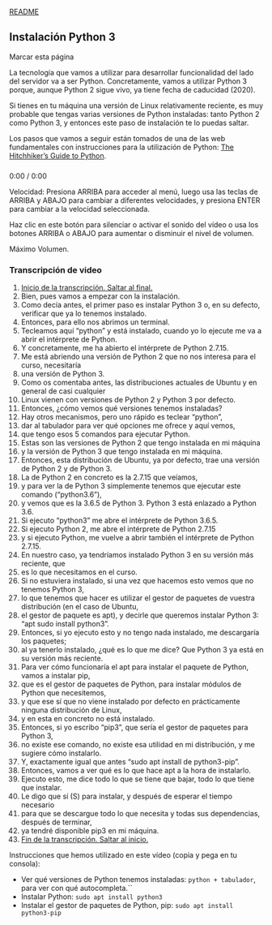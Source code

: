 [README](README.md)

## Instalación Python 3

 Marcar esta página

La tecnología que vamos a utilizar para desarrollar funcionalidad del lado del servidor va a ser Python. Concretamente, vamos a utilizar Python 3 porque, aunque Python 2 sigue vivo, ya tiene fecha de caducidad (2020).

Si tienes en tu máquina una versión de Linux relativamente reciente, es muy probable que tengas varias versiones de Python instaladas: tanto Python 2 como Python 3, y entonces este paso de instalación te lo puedas saltar.

Los pasos que vamos a seguir están tomados de una de las web fundamentales con instrucciones para la utilización de Python: [The Hitchhiker’s Guide to Python](https://docs.python-guide.org/starting/install3/linux/).

### 















0:00 / 0:00

Velocidad: Presiona ARRIBA para acceder al menú, luego usa las teclas de ARRIBA y ABAJO para cambiar a diferentes velocidades, y presiona ENTER para cambiar a la velocidad seleccionada.

Haz clic en este botón para silenciar o activar el sonido del vídeo o usa los botones ARRIBA o ABAJO para aumentar o disminuir el nivel de volumen.

Máximo Volumen.



### Transcripción de video

1. [Inicio de la transcripción. Saltar al final.](https://courses.edx.org/courses/course-v1:UAMx+WebApp+1T2019a/courseware/2062d8c9518447c7b1c6749f85df98df/1c322177492548f79c0c7f363b92bd81/1?activate_block_id=block-v1%3AUAMx%2BWebApp%2B1T2019a%2Btype%40vertical%2Bblock%402783ad7dc6f14b2fb032e39532163f17#transcript-end-770cf066b9334e659a3caca8900f8258)
2. Bien, pues vamos a empezar con la instalación.
3. Como decía antes, el primer paso es instalar Python 3 o, en su defecto, verificar que ya lo tenemos instalado.
4. Entonces, para ello nos abrimos un terminal.
5. Tecleamos aquí “python” y está instalado, cuando yo lo ejecute me va a abrir el intérprete de Python.
6. Y concretamente, me ha abierto el intérprete de Python 2.7.15.
7. Me está abriendo una versión de Python 2 que no nos interesa para el curso, necesitaría
8. una versión de Python 3.
9. Como os comentaba antes, las distribuciones actuales de Ubuntu y en general de casi cualquier
10. Linux vienen con versiones de Python 2 y Python 3 por defecto.
11. Entonces, ¿cómo vemos qué versiones tenemos instaladas?
12. Hay otros mecanismos, pero uno rápido es teclear “python”,
13. dar al tabulador para ver qué opciones me ofrece y aquí vemos,
14. que tengo esos 5 comandos para ejecutar Python.
15. Estas son las versiones de Python 2 que tengo instalada en mi máquina
16. y la versión de Python 3 que tengo instalada en mi máquina.
17. Entonces, esta distribución de Ubuntu, ya por defecto, trae una versión de Python 2 y de Python 3.
18. La de Python 2 en concreto es la 2.7.15 que veíamos,
19. y para ver la de Python 3 simplemente tenemos que ejecutar este comando (“python3.6”),
20. y vemos que es la 3.6.5 de Python 3. Python 3 está enlazado a Python 3.6.
21. Si ejecuto “python3” me abre el intérprete de Python 3.6.5.
22. Si ejecuto Python 2, me abre el intérprete de Python 2.7.15
23. y si ejecuto Python, me vuelve a abrir también el intérprete de Python 2.7.15.
24. En nuestro caso, ya tendríamos instalado Python 3 en su versión más reciente, que
25. es lo que necesitamos en el curso.
26. Si no estuviera instalado, si una vez que hacemos esto vemos que no tenemos Python 3,
27. lo que tenemos que hacer es utilizar el gestor de paquetes de vuestra distribución (en el caso de Ubuntu,
28. el gestor de paquete es apt), y decirle que queremos instalar Python 3: “apt sudo install python3”.
29. Entonces, si yo ejecuto esto y no tengo nada instalado, me descargaría los paquetes;
30. al ya tenerlo instalado, ¿qué es lo que me dice? Que Python 3 ya está en su versión más reciente.
31. Para ver cómo funcionaría el apt para instalar el paquete de Python, vamos a instalar pip,
32. que es el gestor de paquetes de Python, para instalar módulos de Python que necesitemos,
33. y que ese sí que no viene instalado por defecto en prácticamente ninguna distribución de Linux,
34. y en esta en concreto no está instalado.
35. Entonces, si yo escribo “pip3”, que sería el gestor de paquetes para Python 3,
36. no existe ese comando, no existe esa utilidad en mi distribución, y me sugiere cómo instalarlo.
37. Y, exactamente igual que antes “sudo apt install de python3-pip”.
38. Entonces, vamos a ver qué es lo que hace apt a la hora de instalarlo.
39. Ejecuto esto, me dice todo lo que se tiene que bajar, todo lo que tiene que instalar.
40. Le digo que sí (S) para instalar, y después de esperar el tiempo necesario
41. para que se descargue todo lo que necesita y todas sus dependencias, después de terminar,
42. ya tendré disponible pip3 en mi máquina.
43. [Fin de la transcripción. Saltar al inicio.](https://courses.edx.org/courses/course-v1:UAMx+WebApp+1T2019a/courseware/2062d8c9518447c7b1c6749f85df98df/1c322177492548f79c0c7f363b92bd81/1?activate_block_id=block-v1%3AUAMx%2BWebApp%2B1T2019a%2Btype%40vertical%2Bblock%402783ad7dc6f14b2fb032e39532163f17#transcript-start-770cf066b9334e659a3caca8900f8258)



Instrucciones que hemos utilizado en este vídeo (copia y pega en tu consola):

- Ver qué versiones de Python tenemos instaladas: `python + tabulador`, para ver con qué autocompleta.``
- Instalar Python: `sudo apt install python3`
- Instalar el gestor de paquetes de Python, pip: `sudo apt install python3-pip`